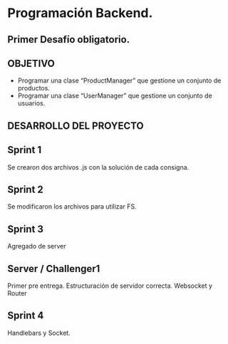 # Programación Backend.
## Primer Desafío obligatorio.

## OBJETIVO

- Programar una clase “ProductManager” que gestione un conjunto de productos.
- Programar una clase “UserManager” que gestione un conjunto de usuarios.

## DESARROLLO DEL PROYECTO

## Sprint 1
Se crearon dos archivos .js con la solución de cada consigna. 

## Sprint 2
Se modificaron los archivos para utilizar FS.

## Sprint 3
Agregado de server

## Server / Challenger1
Primer pre entrega. Estructuración de servidor correcta.
Websocket y Router

## Sprint 4
Handlebars y Socket.